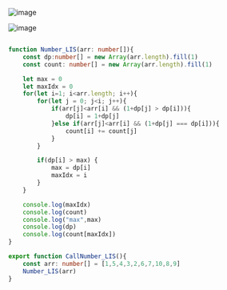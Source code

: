 ![image](https://github.com/user-attachments/assets/5242ef3a-5452-40f8-8b1c-cdd5b2e64ae6)

![image](https://github.com/user-attachments/assets/d12ad855-ab33-4303-83c7-355116c82511)


```ts

function Number_LIS(arr: number[]){
    const dp:number[] = new Array(arr.length).fill(1)
    const count: number[] = new Array(arr.length).fill(1)

    let max = 0
    let maxIdx = 0
    for(let i=1; i<arr.length; i++){
        for(let j = 0; j<i; j++){
            if(arr[j]<arr[i] && (1+dp[j] > dp[i])){
                dp[i] = 1+dp[j]
            }else if(arr[j]<arr[i] && (1+dp[j] === dp[i])){
                count[i] += count[j]
            }
        }

        if(dp[i] > max) {
            max = dp[i]
            maxIdx = i
        }
    }

    console.log(maxIdx)
    console.log(count)
    console.log("max",max)
    console.log(dp)
    console.log(count[maxIdx])
}

export function CallNumber_LIS(){
    const arr: number[] = [1,5,4,3,2,6,7,10,8,9]
    Number_LIS(arr)
}

```
